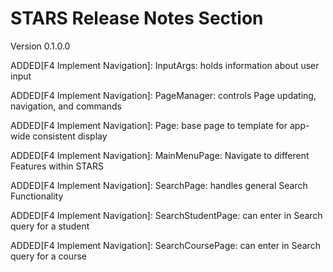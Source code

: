 # STARS Release Notes Section
Version 0.1.0.0


ADDED[F4 Implement Navigation]: InputArgs: holds information about user input


ADDED[F4 Implement Navigation]: PageManager: controls Page updating, navigation, and commands


ADDED[F4 Implement Navigation]: Page: base page to template for app-wide consistent display


ADDED[F4 Implement Navigation]: MainMenuPage: Navigate to different Features within STARS


ADDED[F4 Implement Navigation]: SearchPage: handles general Search Functionality


ADDED[F4 Implement Navigation]: SearchStudentPage: can enter in Search query for a student


ADDED[F4 Implement Navigation]: SearchCoursePage: can enter in Search query for a course





